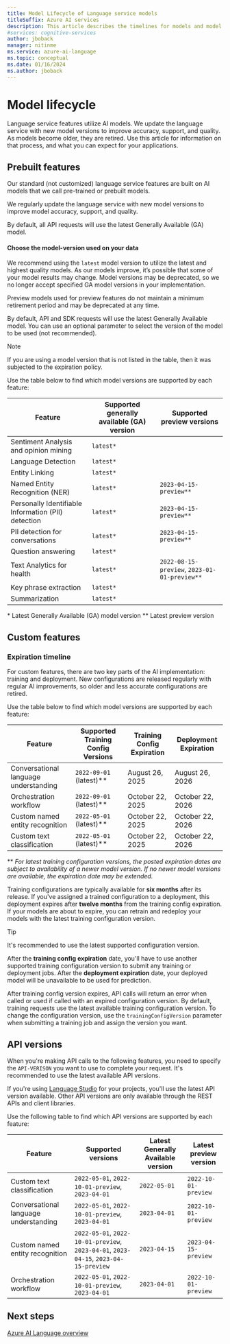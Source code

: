 ```yaml
---
title: Model Lifecycle of Language service models
titleSuffix: Azure AI services
description: This article describes the timelines for models and model versions used by Language service features.
#services: cognitive-services
author: jboback
manager: nitinme
ms.service: azure-ai-language
ms.topic: conceptual
ms.date: 01/16/2024
ms.author: jboback
---
```


# Model lifecycle

Language service features utilize AI models. We update the language service with new model versions to improve accuracy, support, and quality. As models become older, they are retired. Use this article for information on that process, and what you can expect for your applications.

## Prebuilt features

Our standard (not customized) language service features are built on AI models that we call pre-trained or prebuilt models.

We regularly update the language service with new model versions to improve model accuracy, support, and quality.

By default, all API requests will use the latest Generally Available (GA) model.

#### Choose the model-version used on your data

We recommend using the `latest` model version to utilize the latest and highest quality models. As our models improve, it’s possible that some of your model results may change. Model versions may be deprecated, so we no longer accept specified GA model versions in your implementation. 

Preview models used for preview features do not maintain a minimum retirement period and may be deprecated at any time.

By default, API and SDK requests will use the latest Generally Available model. You can use an optional parameter to select the version of the model to be used (not recommended).

> [!NOTE]
> If you are using a model version that is not listed in the table, then it was subjected to the expiration policy.

Use the table below to find which model versions are supported by each feature:

| Feature                                             | Supported generally available (GA) version     | Supported preview versions                  |
|-----------------------------------------------------|------------------------------------------------|---------------------------------------------|
| Sentiment Analysis and opinion mining               | `latest*`                                      |                                             |
| Language Detection                                  | `latest*`                                      |                                             |
| Entity Linking                                      | `latest*`                                      |                                             |
| Named Entity Recognition (NER)                      | `latest*`                                      | `2023-04-15-preview**`                      |
| Personally Identifiable Information (PII) detection | `latest*`                                      | `2023-04-15-preview**`                      | 
| PII detection for conversations                     | `latest*`                                      | `2023-04-15-preview**`                      |
| Question answering                                  | `latest*`                                      |                                             |
| Text Analytics for health                           | `latest*`                                      | `2022-08-15-preview`, `2023-01-01-preview**`|
| Key phrase extraction                               | `latest*`                                      |                                             | 
| Summarization                                       |  `latest*`                                     |                                             |


\* Latest Generally Available (GA) model version
\*\* Latest preview version


## Custom features

### Expiration timeline

For custom features, there are two key parts of the AI implementation: training and deployment. New configurations are released regularly with regular AI improvements, so older and less accurate configurations are retired. 

Use the table below to find which model versions are supported by each feature:

| Feature                                     | Supported Training Config Versions         | Training Config Expiration         | Deployment Expiration  |
|---------------------------------------------|--------------------------------------------|------------------------------------|------------------------|
| Conversational language understanding       | `2022-09-01` (latest)**                    | August 26, 2025                    | August 26, 2026        |
| Orchestration workflow                      | `2022-09-01` (latest)**                    | October 22, 2025                   | October 22, 2026       |
| Custom named entity recognition             | `2022-05-01` (latest)**                    | October 22, 2025                   | October 22, 2026       |
| Custom text classification                  | `2022-05-01` (latest)**                    | October 22, 2025                   | October 22, 2026       |

** *For latest training configuration versions, the posted expiration dates are subject to availability of a newer model version. If no newer model versions are available, the expiration date may be extended.*

Training configurations are typically available for **six months** after its release. If you've assigned a trained configuration to a deployment, this deployment expires after **twelve months** from the training config expiration. If your models are about to expire, you can retrain and redeploy your models with the latest training configuration version. 

> [!TIP]
> It's recommended to use the latest supported configuration version.

After the **training config expiration** date, you'll have to use another supported training configuration version to submit any training or deployment jobs. After the **deployment expiration** date, your deployed model will be unavailable to be used for prediction.

After training config version expires, API calls will return an error when called or used if called with an expired configuration version. By default, training requests use the latest available training configuration version. To change the configuration version, use the `trainingConfigVersion` parameter when submitting a training job and assign the version you want.



## API versions

When you're making API calls to the following features, you need to specify the `API-VERISON` you want to use to complete your request. It's recommended to use the latest available API versions.

If you're using [Language Studio](https://aka.ms/languageStudio) for your projects, you'll use the latest API version available. Other API versions are only available through the REST APIs and client libraries.

Use the following table to find which API versions are supported by each feature:

|Feature                               |Supported versions                                                                   |Latest Generally Available version                           |Latest preview version|
|--------------------------------------|-------------------------------------------------------------------------------------|----------------------------------|----------------------|
| Custom text classification           |`2022-05-01`, `2022-10-01-preview`, `2023-04-01`                                     |`2022-05-01`                      |`2022-10-01-preview`  |
| Conversational language understanding| `2022-05-01`, `2022-10-01-preview`, `2023-04-01`                                    |`2023-04-01`                      |`2022-10-01-preview`  |
| Custom named entity recognition      | `2022-05-01`, `2022-10-01-preview`, `2023-04-01`, `2023-04-15`, `2023-04-15-preview`|`2023-04-15`                      |`2023-04-15-preview`  |
| Orchestration workflow               | `2022-05-01`, `2022-10-01-preview`, `2023-04-01`                                    |`2023-04-01`                      |`2022-10-01-preview`  |

## Next steps

[Azure AI Language overview](../overview.md)
